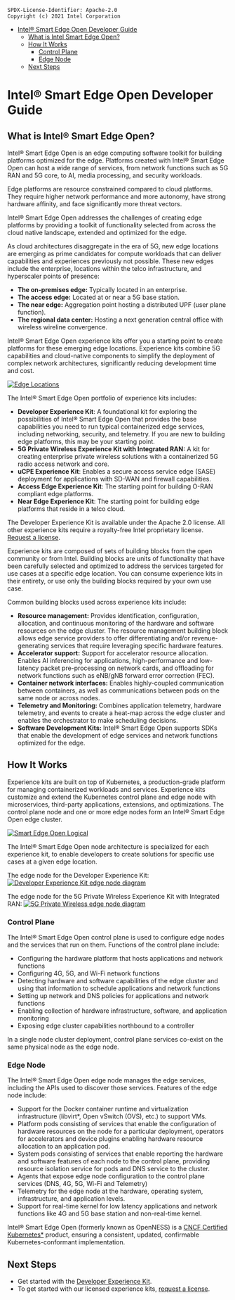 ```text
SPDX-License-Identifier: Apache-2.0
Copyright (c) 2021 Intel Corporation
```
- [Intel® Smart Edge Open Developer Guide](#intel-smart-edge-open-developer-guide)
  - [What is Intel Smart Edge Open?](#what-is-intel-smart-edge-open)
  - [How It Works](#how-it-works)
      - [Control Plane](#control-plane)
      - [Edge Node](#edge-node)
  - [Next Steps](#next-steps)

# Intel® Smart Edge Open Developer Guide

## What is Intel® Smart Edge Open?
Intel® Smart Edge Open is an edge computing software toolkit for building platforms optimized for the edge. 
Platforms created with Intel® Smart Edge Open can host a wide range of services, from network functions such as 5G RAN and 5G core, to AI, media processing, and security workloads.

Edge platforms are resource constrained compared to cloud platforms. They require higher network performance and more autonomy, have strong hardware affinity, and face significantly more threat vectors. 

Intel® Smart Edge Open addresses the challenges of creating edge platforms by providing a toolkit of functionality selected from across the cloud native landscape, extended and optimized for the edge.  

As cloud architectures disaggregate in the era of 5G, new edge locations are emerging as prime candidates for compute workloads that can deliver capabilities and experiences previously not possible. These new edges include the enterprise, locations within the telco infrastructure, and hyperscaler points of presence: 
- **The on-premises edge:** Typically located in an enterprise.
- **The access edge:** Located at or near a 5G base station.
- **The near edge:** Aggregation point hosting a distributed UPF (user plane function).
- **The regional data center:** Hosting a next generation central office with wireless wireline convergence.

Intel® Smart Edge Open experience kits offer you a starting point to create platforms for these emerging edge locations. Experience kits combine 5G capabilities and cloud-native components to simplify the deployment of complex network architectures, significantly reducing development time and cost.

[![Edge Locations](images/overview1.png)](images/overview1.png) 

The Intel® Smart Edge Open portfolio of experience kits includes:
- **Developer Experience Kit**: A foundational kit for exploring the possibilities of Intel® Smart Edge Open that provides the base capabilities you need to run typical containerized edge services, including networking, security, and telemetry. If you are new to building edge platforms, this may be your starting point.
- **5G Private Wireless Experience Kit with Integrated RAN:** A kit for creating enterprise private wireless solutions with a containerized 5G radio access network and core. 
- **uCPE Experience Kit**: Enables a secure access service edge (SASE) deployment for applications with SD-WAN and firewall capabilities. 
- **Access Edge Experience Kit**: The starting point for building O-RAN compliant edge platforms. 
- **Near Edge Experience Kit**: The starting point for building edge platforms that reside in a telco cloud.

The Developer Experience Kit is available under the Apache 2.0 license. All other experience kits require a royalty-free Intel proprietary license. [Request a license](https://smart-edge-open.github.io/request-license/).

Experience kits are composed of sets of building blocks from the open community or from Intel. Building blocks are units of functionality that have been carefully selected and optimized to address the services targeted for use cases at a specific edge location. You can consume experience kits in their entirety, or use only the building blocks required by your own use case.

Common building blocks used across experience kits include:
- **Resource management:** Provides identification, configuration, allocation, and continuous monitoring of the hardware and software resources on the edge cluster. The resource management building block allows edge service providers to offer differentiating and/or revenue-generating services that require leveraging specific hardware features.
- **Accelerator support:** Support for accelerator resource allocation. Enables AI inferencing for applications, high-performance and low-latency packet pre-processing on network cards, and offloading for network functions such as eNB/gNB forward error correction (FEC).
- **Container network interfaces:** Enables highly-coupled communication between containers, as well as communications between pods on the same node or across nodes.
- **Telemetry and Monitoring:** Combines application telemetry, hardware telemetry, and events to create a heat-map across the edge cluster and enables the orchestrator to make scheduling decisions.
- **Software Development Kits:** Intel® Smart Edge Open supports SDKs that enable the development of edge services and network functions optimized for the edge.

## How It Works				

Experience kits are built on top of Kubernetes, a production-grade platform for managing containerized workloads and services. Experience kits customize and extend the Kubernetes control plane and edge node with microservices, third-party applications, extensions, and optimizations. The control plane node and one or more edge nodes form an Intel® Smart Edge Open edge cluster. 

[![Smart Edge Open Logical](images/seo-node.png)](images/seo-node.png)

The Intel® Smart Edge Open node architecture is specialized for each experience kit, to enable developers to create solutions for specific use cases at a given edge location.

The edge node for the Developer Experience Kit:
[![Developer Experience Kit edge node diagram](/experience-kits/images/dek-component-diagram.png)](images/dek-component-diagram.png)

The edge node for the 5G Private Wireless Experience Kit with Integrated RAN:
[![5G Private Wireless edge node diagram](images/pwek-aio.drawio.png)](images/pwek-aio.drawio.png)

### Control Plane

The Intel® Smart Edge Open control plane is used to configure edge nodes and the services that run on them. Functions of the control plane include:

- Configuring the hardware platform that hosts applications and network functions
- Configuring 4G, 5G, and Wi-Fi network functions
- Detecting hardware and software capabilities of the edge cluster and using that information to schedule applications and network functions
- Setting up network and DNS policies for applications and network functions
- Enabling collection of hardware infrastructure, software, and application monitoring
- Exposing edge cluster capabilities northbound to a controller
  

In a single node cluster deployment, control plane services co-exist on the same physical node as the edge node. 

### Edge Node
The Intel® Smart Edge Open edge node manages the edge services, including the APIs used to discover those services. Features of the edge node include:

- Support for the Docker container runtime and virtualization infrastructure (libvirt*, Open vSwitch (OVS), etc.) to support VMs. 
- Platform pods consisting of services that enable the configuration of hardware resources on the node for a particular deployment, operators for accelerators and device plugins enabling hardware resource allocation to an application pod.
- System pods consisting of services that enable reporting the hardware and software features of each node to the control plane, providing resource isolation service for pods and DNS service to the cluster.
- Agents that expose edge node configuration to the control plane services (DNS, 4G, 5G, Wi-Fi and Telemetry)
- Telemetry for the edge node at the hardware, operating system, infrastructure, and application levels.
- Support for real-time kernel for low latency applications and network functions like 4G and 5G base station and non-real-time kernel.

Intel® Smart Edge Open (formerly known as OpenNESS) is a [CNCF Certified Kubernetes*](https://landscape.cncf.io/card-mode?organization=intel&selected=open-ness) product, ensuring a consistent, updated, confirmable Kubernetes-conformant implementation.

## Next Steps
- Get started with the [Developer Experience Kit](/experience-kits/developer-experience-kit-default-install.md).
- To get started with our licensed experience kits, [request a license](https://smart-edge-open.github.io/request-license/).
